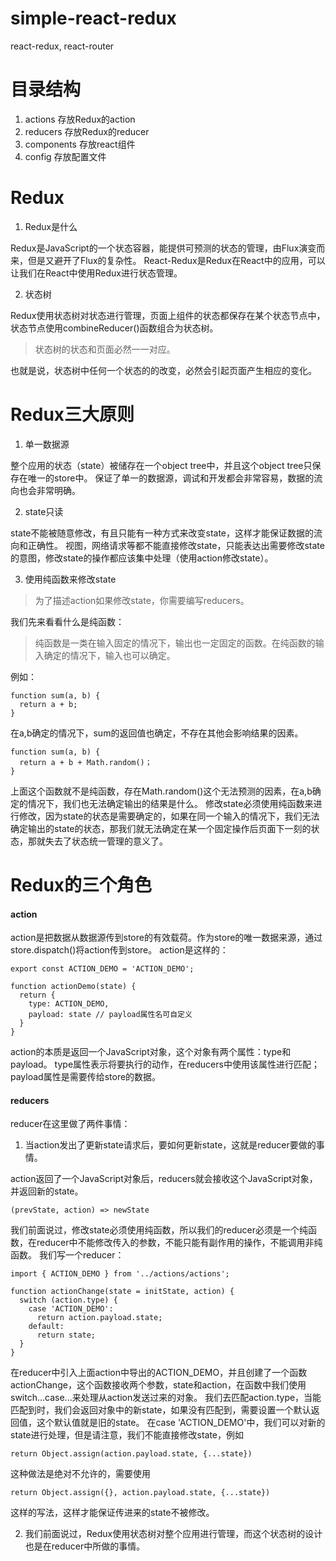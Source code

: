 # simple-react-redux
react-redux, react-router

# 目录结构
1. actions
  存放Redux的action
2. reducers
  存放Redux的reducer
3. components
  存放react组件
4. config
  存放配置文件


# Redux

1. Redux是什么

Redux是JavaScript的一个状态容器，能提供可预测的状态的管理，由Flux演变而来，但是又避开了Flux的复杂性。
React-Redux是Redux在React中的应用，可以让我们在React中使用Redux进行状态管理。

2. 状态树

Redux使用状态树对状态进行管理，页面上组件的状态都保存在某个状态节点中，状态节点使用combineReducer()函数组合为状态树。

> 状态树的状态和页面必然一一对应。

也就是说，状态树中任何一个状态的的改变，必然会引起页面产生相应的变化。

# Redux三大原则

1. 单一数据源

整个应用的状态（state）被储存在一个object tree中，并且这个object tree只保存在唯一的store中。
保证了单一的数据源，调试和开发都会非常容易，数据的流向也会非常明确。

2. state只读

state不能被随意修改，有且只能有一种方式来改变state，这样才能保证数据的流向和正确性。
视图，网络请求等都不能直接修改state，只能表达出需要修改state的意图，修改state的操作都应该集中处理（使用action修改state）。

3. 使用纯函数来修改state

> 为了描述action如果修改state，你需要编写reducers。

我们先来看看什么是纯函数：

> 纯函数是一类在输入固定的情况下，输出也一定固定的函数。在纯函数的输入确定的情况下，输入也可以确定。

例如：
```
function sum(a, b) {
  return a + b;
}
```
在a,b确定的情况下，sum的返回值也确定，不存在其他会影响结果的因素。
```
function sum(a, b) {
  return a + b + Math.random()；
}
```
上面这个函数就不是纯函数，存在Math.random()这个无法预测的因素，在a,b确定的情况下，我们也无法确定输出的结果是什么。
修改state必须使用纯函数来进行修改，因为state的状态是需要确定的，如果在同一个输入的情况下，我们无法确定输出的state的状态，那我们就无法确定在某一个固定操作后页面下一刻的状态，那就失去了状态统一管理的意义了。

# Redux的三个角色

#### action

action是把数据从数据源传到store的有效载荷。作为store的唯一数据来源，通过store.dispatch()将action传到store。
action是这样的：
```
export const ACTION_DEMO = 'ACTION_DEMO';

function actionDemo(state) {
  return {
    type: ACTION_DEMO,
    payload: state // payload属性名可自定义
  }
}
```
action的本质是返回一个JavaScript对象，这个对象有两个属性：type和payload。
type属性表示将要执行的动作，在reducers中使用该属性进行匹配；payload属性是需要传给store的数据。

#### reducers

reducer在这里做了两件事情：

1. 当action发出了更新state请求后，要如何更新state，这就是reducer要做的事情。
 
action返回了一个JavaScript对象后，reducers就会接收这个JavaScript对象，并返回新的state。
```
(prevState, action) => newState
```
我们前面说过，修改state必须使用纯函数，所以我们的reducer必须是一个纯函数，在reducer中不能修改传入的参数，不能只能有副作用的操作，不能调用非纯函数。
我们写一个reducer：
```
import { ACTION_DEMO } from '../actions/actions';

function actionChange(state = initState, action) {
  switch (action.type) {
    case 'ACTION_DEMO':
      return action.payload.state;
    default:
      return state;
  }
}
```
在reducer中引入上面action中导出的ACTION_DEMO，并且创建了一个函数actionChange，这个函数接收两个参数，state和action，在函数中我们使用switch...case...来处理从action发送过来的对象。
我们去匹配action.type，当能匹配到时，我们会返回对象中的新state，如果没有匹配到，需要设置一个默认返回值，这个默认值就是旧的state。
在case 'ACTION_DEMO'中，我们可以对新的state进行处理，但是请注意，我们不能直接修改state，例如
```
return Object.assign(action.payload.state, {...state})
```
这种做法是绝对不允许的，需要使用
```
return Object.assign({}, action.payload.state, {...state})
```
这样的写法，这样才能保证传进来的state不被修改。

2. 我们前面说过，Redux使用状态树对整个应用进行管理，而这个状态树的设计也是在reducer中所做的事情。


